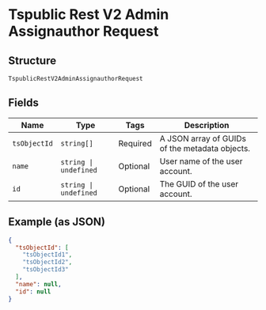 
# Tspublic Rest V2 Admin Assignauthor Request

## Structure

`TspublicRestV2AdminAssignauthorRequest`

## Fields

| Name | Type | Tags | Description |
|  --- | --- | --- | --- |
| `tsObjectId` | `string[]` | Required | A JSON array of GUIDs of the metadata objects. |
| `name` | `string \| undefined` | Optional | User name of the user account. |
| `id` | `string \| undefined` | Optional | The GUID of the user account. |

## Example (as JSON)

```json
{
  "tsObjectId": [
    "tsObjectId1",
    "tsObjectId2",
    "tsObjectId3"
  ],
  "name": null,
  "id": null
}
```


